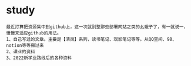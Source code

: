 # study
    最近打算把资源集中到github上，这一次就别整那些部署网站之类的幺蛾子了，有一就说一，慢慢来适应github的用法。
    1、自己写过的文章。主要是【清渠】系列，读书笔记、观影笔记等等。从QQ空间、98、notion等等搬过来
    2、课业的资料
    3、2022新学业路线后的各种资料
